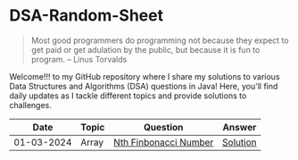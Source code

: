 # DSA-Random-Sheet
> Most good programmers do programming not because they expect to get paid or get adulation by the public, but because it is fun to program. – Linus Torvalds

Welcome!!! to my GitHub repository where I share my solutions to various Data Structures and Algorithms (DSA) questions in Java! Here, you'll find daily updates as I tackle different topics and provide solutions to challenges.

| Date       | Topic         | Question                                      | Answer                                       |
|------------|---------------|-----------------------------------------------|----------------------------------------------|
| 01-03-2024 | Array         | [Nth Finbonacci Number](https://www.geeksforgeeks.org/problems/nth-fibonacci-number1335/1?page=1)              | [Solution](https://github.com/Yashin08/DSA-Random-Sheet/blob/ccac83cfbcf627f8cbe06e00e2fea413c45c0618/GFG_Nth_Fibonacci_Number.java)                |
